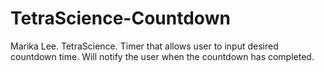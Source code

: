 TetraScience-Countdown
======================

Marika Lee. TetraScience. Timer that allows user to input desired countdown time. Will notify the user when the countdown has completed.
